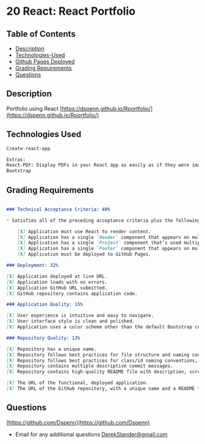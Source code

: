 # 20 React: React Portfolio

## Table of Contents
- [Description](#Description)
- [Technologies-Used](#Technologies-Used)
- [Github Pages Deployed](https://dspenn.github.io/Rportfolio/)
- [Grading Requirements](#Grading-Requirements)
- [Questions](#Questions)

## Description

Portfolio using React
[https://dspenn.github.io/Rportfolio/](https://dspenn.github.io/Rportfolio/)

## Technologies Used

```md
Create-react-app

Extras:
React-PDF: Display PDFs in your React app as easily as if they were images.
Bootstrap
```

## Grading Requirements
```md

### Technical Acceptance Criteria: 40%

* Satisfies all of the preceding acceptance criteria plus the following:

    [X] Application must use React to render content.
    [X] Application has a single `Header` component that appears on multiple pages, with a `Navigation` component within it that’s used to conditionally render About Me, Portfolio, Contact, and Resume sections.
    [X] Application has a single `Project` component that’s used multiple times in the Portfolio section.
    [X] Application has a single `Footer` component that appears on multiple pages.
    [X] Application must be deployed to GitHub Pages.

### Deployment: 32%

[X] Application deployed at live URL.
[X] Application loads with no errors.
[X] Application GitHub URL submitted.
[X] GitHub repository contains application code.

### Application Quality: 15%

[X] User experience is intuitive and easy to navigate.
[X] User interface style is clean and polished.
[X] Application uses a color scheme other than the default Bootstrap color palette.

### Repository Quality: 13%

[X] Repository has a unique name.
[X] Repository follows best practices for file structure and naming conventions.
[X] Repository follows best practices for class/id naming conventions, indentation, quality comments, etc.
[X] Repository contains multiple descriptive commit messages.
[X] Repository contains high-quality README file with description, screenshot, and link to deployed application.

[X] The URL of the functional, deployed application.
[X] The URL of the GitHub repository, with a unique name and a README that describes the project.
```

## Questions
[https://github.com/Dspenn](https://github.com/Dspenn)
- Email for any additional questions DerekStander@gmail.com